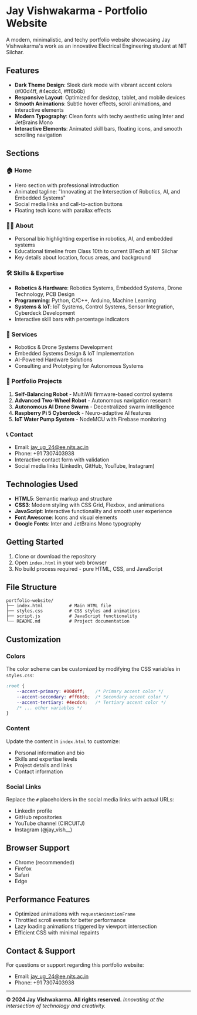 # Jay Vishwakarma - Portfolio Website

A modern, minimalistic, and techy portfolio website showcasing Jay Vishwakarma's work as an innovative Electrical Engineering student at NIT Silchar.

## Features

- **Dark Theme Design**: Sleek dark mode with vibrant accent colors (#00d4ff, #4ecdc4, #ff6b6b)
- **Responsive Layout**: Optimized for desktop, tablet, and mobile devices
- **Smooth Animations**: Subtle hover effects, scroll animations, and interactive elements
- **Modern Typography**: Clean fonts with techy aesthetic using Inter and JetBrains Mono
- **Interactive Elements**: Animated skill bars, floating icons, and smooth scrolling navigation

## Sections

### 🏠 Home
- Hero section with professional introduction
- Animated tagline: "Innovating at the Intersection of Robotics, AI, and Embedded Systems"
- Social media links and call-to-action buttons
- Floating tech icons with parallax effects

### 👨‍💻 About
- Personal bio highlighting expertise in robotics, AI, and embedded systems
- Educational timeline from Class 10th to current BTech at NIT Silchar
- Key details about location, focus areas, and background

### 🛠️ Skills & Expertise
- **Robotics & Hardware**: Robotics Systems, Embedded Systems, Drone Technology, PCB Design
- **Programming**: Python, C/C++, Arduino, Machine Learning
- **Systems & IoT**: IoT Systems, Control Systems, Sensor Integration, Cyberdeck Development
- Interactive skill bars with percentage indicators

### 🚀 Services
- Robotics & Drone Systems Development
- Embedded Systems Design & IoT Implementation
- AI-Powered Hardware Solutions
- Consulting and Prototyping for Autonomous Systems

### 💼 Portfolio Projects
1. **Self-Balancing Robot** - MultiWii firmware-based control systems
2. **Advanced Two-Wheel Robot** - Autonomous navigation research
3. **Autonomous AI Drone Swarm** - Decentralized swarm intelligence
4. **Raspberry Pi 5 Cyberdeck** - Neuro-adaptive AI features
5. **IoT Water Pump System** - NodeMCU with Firebase monitoring

### 📞 Contact
- Email: jay_ug_24@ee.nits.ac.in
- Phone: +91 7307403938
- Interactive contact form with validation
- Social media links (LinkedIn, GitHub, YouTube, Instagram)

## Technologies Used

- **HTML5**: Semantic markup and structure
- **CSS3**: Modern styling with CSS Grid, Flexbox, and animations
- **JavaScript**: Interactive functionality and smooth user experience
- **Font Awesome**: Icons and visual elements
- **Google Fonts**: Inter and JetBrains Mono typography

## Getting Started

1. Clone or download the repository
2. Open `index.html` in your web browser
3. No build process required - pure HTML, CSS, and JavaScript

## File Structure

```
portfolio-website/
├── index.html          # Main HTML file
├── styles.css          # CSS styles and animations
├── script.js           # JavaScript functionality
└── README.md           # Project documentation
```

## Customization

### Colors
The color scheme can be customized by modifying the CSS variables in `styles.css`:

```css
:root {
    --accent-primary: #00d4ff;    /* Primary accent color */
    --accent-secondary: #ff6b6b;  /* Secondary accent color */
    --accent-tertiary: #4ecdc4;   /* Tertiary accent color */
    /* ... other variables */
}
```

### Content
Update the content in `index.html` to customize:
- Personal information and bio
- Skills and expertise levels
- Project details and links
- Contact information

### Social Links
Replace the `#` placeholders in the social media links with actual URLs:
- LinkedIn profile
- GitHub repositories
- YouTube channel (CIRCUITJ)
- Instagram (@jay_vish__)

## Browser Support

- Chrome (recommended)
- Firefox
- Safari
- Edge

## Performance Features

- Optimized animations with `requestAnimationFrame`
- Throttled scroll events for better performance
- Lazy loading animations triggered by viewport intersection
- Efficient CSS with minimal repaints

## Contact & Support

For questions or support regarding this portfolio website:
- Email: jay_ug_24@ee.nits.ac.in
- Phone: +91 7307403938

---

**© 2024 Jay Vishwakarma. All rights reserved.**
*Innovating at the intersection of technology and creativity.*
